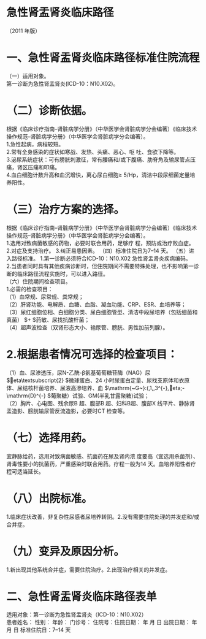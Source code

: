 # 急性肾盂肾炎临床路径  
（2011 年版）  
# 一、急性肾盂肾炎临床路径标准住院流程  
（一）适用对象。  
第一诊断为急性肾盂肾炎(ICD-10：N10.X02)。  
# （二）诊断依据。  
根据《临床诊疗指南–肾脏病学分册》（中华医学会肾脏病学分会编著）《临床技术操作规范–肾脏病学分册》（中华医学会肾脏病学分会编著）。  
1.急性起病，病程较短。  
2.常有全身感染的症状如寒战、发热、头痛、恶心、呕 吐、食欲下降等。  
3.泌尿系统症状：可有膀胱刺激征，常有腰痛和/或下腹痛、肋脊角及输尿管点压痛，肾区压痛和叩痛。  
4.血白细胞计数升高和血沉增快，离心尿白细胞≥ 5/Hp，清洁中段尿细菌定量培养阳性。  
# （三）治疗方案的选择。  
根据《临床诊疗指南–肾脏病学分册》（中华医学会肾脏病学分会编著）《临床技术操作规范–肾脏病学分册》（中华医学会肾脏病学分会编著）。  
1.选用对致病菌敏感的药物，必要时联合用药，足够疗 程，预防或治疗败血症。  
2.对症及支持治疗。 3.纠正易患因素。 （四）标准住院日为7–14 天。 （五）进入路径标准。 1.第一诊断必须符合ICD-10：N10.X02 急性肾盂肾炎疾病编码。  
2.当患者同时具有其他疾病诊断时，但住院期间不需要特殊处理，也不影响第一诊断的临床路径流程实施时，可以进入路径。  
（六）住院期间检查项目。  
1.必需的检查项目：  
（1）血常规、尿常规、粪常规；  
（2）肝肾功能、电解质、血糖、血脂、凝血功能、CRP、ESR、血培养等；  
（3）尿红细胞位相、白细胞分类、尿白细胞管型、清洁中段尿培养（包括细菌和真菌） $+ $药敏、尿找抗酸杆菌；  
（4）超声波检查（双肾形态大小、输尿管、膀胱、男性加前列腺）。  
# 2.根据患者情况可选择的检查项目：  
（1）血、尿渗透压，尿N-乙酰-β氨基葡萄糖苷酶（NAG）尿 $eta\textsubscript{2} $微球蛋白、24 小时尿蛋白定量、尿找支原体和衣原体、尿结核杆菌培养、尿液高渗培养、血 $\mathrm{~G~}\:(\,1\,,3^{-}\,eta\;-\mathrm{D}^{-} $葡聚糖）试验、GM(半乳甘露聚糖)试验；  
（2）胸片、心电图、残余尿B 超、腹部B 超、妇科B超、腹部X 线平片、静脉肾盂造影、膀胱输尿管反流造影，必要时CT 检查等。  
# （七）选择用药。  
宜静脉给药，选用对致病菌敏感、抗菌药在尿及肾内浓 度要高（宜选用杀菌剂）、肾毒性要小的抗菌药，严重感染时联合用药。疗程一般为14 天。血培养阳性者疗程可适当延长。  
# （八）出院标准。  
1.临床症状改善，非复杂性尿感者尿培养转阴。2.没有需要住院处理的并发症和/或合并症。  
# （九）变异及原因分析。  
1.新出现其他系统合并症，需要住院治疗。2.出现治疗相关的并发症。  
# 二、急性肾盂肾炎临床路径表单  
适用对象：第一诊断为急性肾盂肾炎（ICD-10：N10.X02）  
患者姓名：           性别：        年龄：       门诊号：        住院号：住院日期：     年    月   日 出院日期：      年    月   日 标准住院日：7–14 天  

